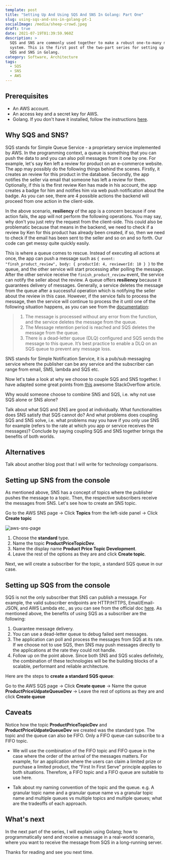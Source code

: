 ```yaml
---
template: post
title: "Setting Up And Using SQS And SNS In Golang: Part One"
slug: using-sqs-and-sns-in-golang-pt-1
socialImage: /media/sheep-crowd.jpeg
draft: true
date: 2021-07-19T01:39:59.960Z
description: >
  SQS and SNS are commonly used together to make a robust one-to-many messaging
  system. This is the first post of the two-part series for setting up and using
  SQS and SNS in Golang.
category: Software, Architecture
tags:
  - SQS
  - SNS
  - AWS
---
```


## Prerequisites

* An AWS account.
* An access key and a secret key for AWS.
* Golang. If you don't have it installed, follow the instructions [here](https://golang.org/doc/install).

## Why SQS and SNS?

SQS stands for Simple Queue Service - a proprietary service implemented by AWS. In the programming context, a queue is something that you can push the data to and you can also poll messages from it one by one. For example, let's say Ken left a review for product on an e-commerce website. The app may possibly do the following things behind the scenes. Firstly, it creates an review for this product in the database. Secondly, the app notifies the seller via email that someone has left a review for them. Optionally, if this is the first review Ken has made in his account, the app creates a badge for him and notifies him via web push notification about the badge. As you can see, there are 4 possible actions the backend will proceed from one action in the client-side.

In the above scenario, **resiliency** of the app is a concern because if one action fails, the app will not perform the following operations. You may say, why don't you just retry the request from the client-side. This could also be problematic because that means in the backend, we need to check if a review by Ken for this product has already been created, if so, then we need to check if the email has been sent to the seller and so on and so forth. Our code can get messy quite quickly easily.

This is where a queue comes to rescue. Instead of executing all actions at once, the app can push a message such as `{ event: "finsh_product_review", body: { productId: 4, reviewerId: 10 } }` to the queue, and the other service will start processing after polling the message. After the other service receive the `finish_product_review` event, the service can notify the seller about the review. A queue offers **resiliency** because it guarantees delivery of messages. Generally, a service deletes the message from the queue after a successful operation which is notifying the seller about the review in this case. However, if the service fails to process the message, then the service will continue to process the it until one of the following situation happens, as you can see from the [documentation](https://docs.aws.amazon.com/lambda/latest/operatorguide/sqs-retries.html):

> 1. The message is processed without any error from the function, and the service deletes the message from the queue.
> 1. The Message retention period is reached and SQS deletes the message from the queue.
> 1. There is a dead-letter queue (DLQ) configured and SQS sends the message to this queue. It’s best practice to enable a DLQ on an SQS queue to prevent any message loss.

SNS stands for Simple Notification Service, it is a pub/sub messaging service where the publisher can be any service and the subscriber can range from email, SMS, lambda and SQS etc.

Now let's take a look at why we choose to couple SQS and SNS together. I have adapted some great points from [this](https://stackoverflow.com/questions/13681213/what-is-the-difference-between-amazon-sns-and-amazon-sqs) awesome StackOverflow article.

Why would someone choose to combine SNS and SQS, i.e. why not use SQS alone or SNS alone?

Talk about what SQS and SNS are good at individually. What functionalities does SNS satisfy that SQS cannot do? And what problems does coupling SQS and SNS solve, i.e. what problems may you have if you only use SNS for example (refers to the rate at which you app or service receives the messages)? Conclude by saying coupling SQS and SNS together brings the benefits of both worlds.

## Alternatives

Talk about another blog post that I will write for technology comparisons.

## Setting up SNS from the console

As mentioned above, SNS has a concept of topics where the publisher pushes the message to a topic. Then, the respective subscribers receive the messages from SNS. Let's see how to create an SNS topic.

Go to the AWS SNS page -> Click **Topics** from the left-side panel -> Click **Create topic**

![aws-sns-page](/media/aws-sns-topics-page.png)

1. Choose the **standard** type.
2. Name the topic **ProductPriceTopicDev**.
3. Name the display name **Product Price Topic Development**.
4. Leave the rest of the options as they are and click **Create topic**.

Next, we will create a subscriber for the topic, a standard SQS queue in our case.

## Setting up SQS from the console

SQS is not the only subscriber that SNS can publish a message. For example, the valid subscriber endpoints are HTTP/HTTPS, Email/Email-JSON, and AWS Lambda etc., as you can see from the official doc [here](https://docs.aws.amazon.com/sns/latest/dg/sns-create-subscribe-endpoint-to-topic.html). As mentioned above, the benefits of using SQS as a subscriber are the following:

1. Guarantee message delivery.
2. You can use a dead-letter queue to debug failed sent messages.
3. The application can poll and process the messages from SQS at its rate. If we choose not to use SQS, then SNS may push messages directly to the applications at the rate they could not handle.
4. Follow up on the point above. Since both SNS and SQS scales definitely, the combination of these technologies will be the building blocks of a scalable, performant and reliable architecture.

Here are the steps to **create a standard SQS queue**:

Go to the AWS SQS page -> Click **Create queue** -> Name the queue **ProductPriceUdpateQueueDev** -> Leave the rest of options as they are and click **Create queue**

## Caveats

Notice how the topic **ProductPriceTopicDev** and **ProductPriceUdpateQueueDev** we created was the standard type. The topic and the queue can also be FIFO. Only a FIFO queue can subscribe to a FIFO topic.

- We will use the combination of the FIFO topic and FIFO queue in the case where the order of the arrival of the messages matters. For example, for an application where the users can claim a limited prize or purchase a limited product, the "First In First Serve" principle applies to both situations. Therefore, a FIFO topic and a FIFO queue are suitable to use here.

- Talk about my naming convention of the topic and the queue. e.g. A granular topic name and a granular queue name vs a granular topic name and multiple queues vs multiple topics and multiple queues; what are the tradeoffs of each approach.

## What's next

In the next part of the series, I will explain using Golang; how to programmatically send and receive a message in a real-world scenario, where you want to receive the message from SQS in a long-running server.

Thanks for reading and see you next time.

